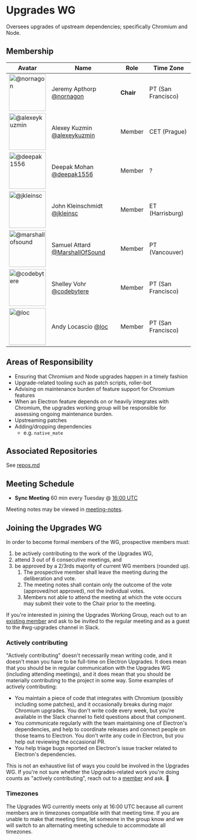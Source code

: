 # Upgrades WG

Oversees upgrades of upstream dependencies; specifically Chromium and Node.

## Membership

| Avatar | Name | Role | Time Zone |
| -------------------------------------------|----------------------|----------------------------| -------- |
| <img src="https://github.com/nornagon.png" width=100 alt="@nornagon">  | Jeremy Apthorp [@nornagon](https://github.com/nornagon) | **Chair** | PT (San Francisco) |
| <img src="https://github.com/alexeykuzmin.png" width=100 alt="@alexeykuzmin">  | Alexey Kuzmin [@alexeykuzmin](https://github.com/alexeykuzmin) | Member | CET (Prague) |
| <img src="https://github.com/deepak1556.png" width=100 alt="@deepak1556">  | Deepak Mohan [@deepak1556](https://github.com/deepak1556) | Member | ? |
| <img src="https://github.com/jkleinsc.png" width=100 alt="@jkleinsc">  | John Kleinschmidt [@jkleinsc](https://github.com/jkleinsc) | Member | ET (Harrisburg) |
| <img src="https://github.com/marshallofsound.png" width=100 alt="@marshallofsound">  | Samuel Attard [@MarshallOfSound](https://github.com/marshallofsound) | Member | PT (Vancouver) |
| <img src="https://github.com/codebytere.png" width=100 alt="@codebytere">  | Shelley Vohr [@codebytere](https://github.com/codebytere) | Member | PT (San Francisco) |
| <img src="https://github.com/loc.png" width=100 alt="@loc">  | Andy Locascio [@loc](https://github.com/loc) | Member | PT (San Francisco) |

## Areas of Responsibility

* Ensuring that Chromium and Node upgrades happen in a timely fashion
* Upgrade-related tooling such as patch scripts, roller-bot
* Advising on maintenance burden of feature support for Chromium features
* When an Electron feature depends on or heavily integrates with Chromium,
    the upgrades working group will be responsible for assessing ongoing
    maintenance burden.
* Upstreaming patches
* Adding/dropping dependencies
  * e.g. `native_mate`

## Associated Repositories

See [repos.md](repos.md)

## Meeting Schedule

* **Sync Meeting** 60 min every Tuesday @ [16:00 UTC](https://duckduckgo.com/?q=16%3A00+UTC&ia=answer)

Meeting notes may be viewed in [meeting-notes](meeting-notes).

## Joining the Upgrades WG

In order to become formal members of the WG, prospective members must:
1. be actively contributing to the work of the Upgrades WG,
2. attend 3 out of 6 consecutive meetings, and
3. be approved by a 2/3rds majority of current WG members (rounded up).
    1. The prospective member shall leave the meeting during the deliberation and vote.
    2. The meeting notes shall contain only the outcome of the vote (approved/not approved), not the individual votes.
    3. Members not able to attend the meeting at which the vote occurs may submit their vote to the Chair prior to the meeting.
    
If you're interested in joining the Upgrades Working Group, reach out to an [existing member](#Membership) and ask to be invited to the regular meeting and as a guest to the #wg-upgrades channel in Slack.

### Actively contributing

"Actively contributing" doesn't necessarily mean writing code, and it doesn't mean you have to be full-time on Electron Upgrades. It does mean that you should be in regular communication with the Upgrades WG (including attending meetings), and it does mean that you should be materially contributing to the project in some way. Some examples of actively contributing:

- You maintain a piece of code that integrates with Chromium (possibly including some patches), and it occasionally breaks during major Chromium upgrades. You don't write code every week, but you're available in the Slack channel to field questions about that component.
- You communicate regularly with the team maintaining one of Electron's dependencies, and help to coordinate releases and connect people on those teams to Electron. You don't write any code in Electron, but you help out reviewing the occasional PR.
- You help triage bugs reported on Electron's issue tracker related to Electron's dependencies. 

This is not an exhaustive list of ways you could be involved in the Upgrades WG. If you're not sure whether the Upgrades-related work you're doing counts as "actively contributing", reach out to a [member](#Membership) and ask. 🙂

### Timezones

The Upgrades WG currently meets only at 16:00 UTC because all current members are in timezones compatible with that meeting time. If you are unable to make that meeting time, let someone in the group know and we will switch to an alternating meeting schedule to accommodate all timezones.

